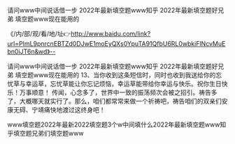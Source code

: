 请问www中间说话借一步
2022年最新填空题www知乎
2022年最新填空题好兄弟
填空题www现在能用的


《/内/部/观/看/地/址👉http://www.baidu.com/link?url=PImL9pnrcnEBTZd0DJwE1moEyQXs0YpuTA91QfbU6RL0wbkiFlNcvMuEbn0iJT6n&wd》--

请问www中间说话借一步
2022年最新填空题www知乎
2022年最新填空题好兄弟
填空题www现在能用的
	13、当你收到这条短信时，同时也收到我送给你的忘忧草与幸运草，忘忧草能让你忘记烦恼，幸运草能带给你幸运与快乐。祝你生日快乐！万事顺意！
传闻，心念多了，世界中一致的振荡频次会被之招引。祷告多了，大概哪天就实行了。那么，咱们都常常来做一个祈祷吧，祷告咱们的双亲们安康无碍、宁靖痛快地渡过这终身吧！





www填空题2022年最新2022填空题3个w中间填什么2022年最新填空题www知乎填空题兄弟们填空题www
